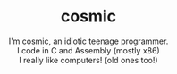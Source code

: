 <h1 align="center">cosmic</h1>
<p align="center">I'm cosmic, an idiotic teenage programmer.<br>I code in C and Assembly (mostly x86)<br>I really like computers! (old ones too!)</p>
